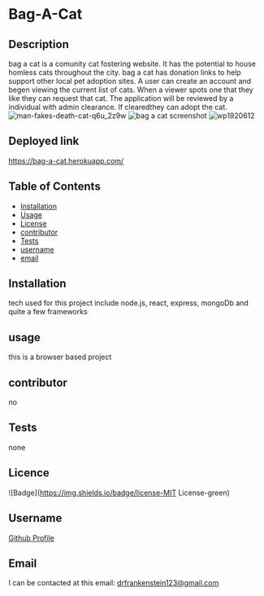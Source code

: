 
# Bag-A-Cat
 
## Description
 
bag a cat is a comunity cat fostering website. It has the potential to house homless cats throughout the city. bag a cat has donation links to help support other local pet adoption sites. A user can create an account and begen viewing the current list of cats. When a viewer spots one that they like they can request that cat. The application will be reviewed by a individual with admin clearance. If clearedthey can adopt the cat.
![man-fakes-death-cat-q6u_2z9w](https://user-images.githubusercontent.com/65675240/111185561-1932cd80-8580-11eb-8688-a5046055cd4f.png)
![bag a cat screenshot](https://user-images.githubusercontent.com/65675240/111185606-23ed6280-8580-11eb-963b-9f3ef0422058.PNG)
![wp1920612](https://user-images.githubusercontent.com/65675240/111185675-3798c900-8580-11eb-82bc-c54ca180686f.png)
## Deployed link
https://bag-a-cat.herokuapp.com/
 
## Table of Contents
 
* [Installation](#Installation) 
* [Usage](#Usage) 
* [License](#License) 
* [contributor](#contributor) 
* [Tests](#Tests)
* [username](#username) 
* [email](#email)
 
## Installation
 
tech used for this project include node.js, react, express, mongoDb and quite a few frameworks
 
## usage

this is a browser based project
 
## contributor 
 
no
 
## Tests
none
 
## Licence

![Badge](https://img.shields.io/badge/license-MIT License-green)
 
## Username

[Github Profile](https://github.com/neyneyalldayday/)
 
## Email

I can be contacted at this email: <drfrankenstein123@gmail.com>
